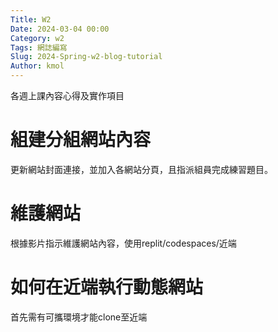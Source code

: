 ```yaml
---
Title: W2
Date: 2024-03-04 00:00
Category: w2
Tags: 網誌編寫
Slug: 2024-Spring-w2-blog-tutorial
Author: kmol
---
```


各週上課內容心得及實作項目

<!-- PELICAN_END_SUMMARY -->

# 組建分組網站內容
更新網站封面連接，並加入各網站分頁，且指派組員完成練習題目。
# 維護網站
根據影片指示維護網站內容，使用replit/codespaces/近端
# 如何在近端執行動態網站
首先需有可攜環境才能clone至近端



